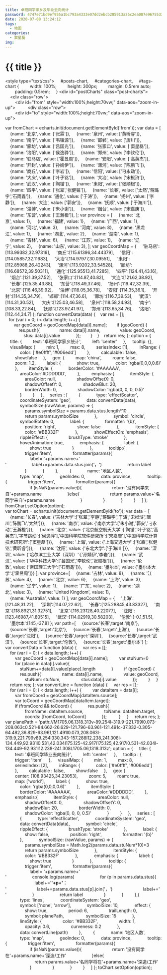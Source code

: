 ```yaml
---
title: 卓班同学家乡及毕业去向统计
password: 4747e71bd9ef955a1bc793a4333e07dd2ebcb285913a26c2ea087e9675533741
date: 2020-07-08 13:24:12
tags:
  - 地图
categories:
  - 窦星磊
img:
---
```


# {{ title }}





<style type="text/css">
    #posts-chart,
    #categories-chart,
    #tags-chart {
        width: 100%;
        height: 300px;
        margin: 0.5rem auto;
        padding: 0.5rem;
    }
</style>
<div id="postCharts" class="post-charts">
    <div class="row">
        <div id="from" style="width:100%;height:70vw;" data-aos="zoom-in-up"></div>
    </div>
    <div class="row">
        <div id="to" style="width:100%;height:70vw;" data-aos="zoom-in-up"></div>
    </div>
</div>
<script src="https://cdn.bootcss.com/aos/2.3.4/aos.js"></script>
<script type="text/javascript" src="https://cdn.bootcdn.net/ajax/libs/echarts/4.8.0/echarts.min.js"></script>
<script type="text/javascript" src="https://cdn.jsdelivr.net/npm/echarts@4.8.0/map/js/china.js"></script>
<script type="text/javascript" src="https://cdn.jsdelivr.net/gh/jlu-16-software-elite-program/jlu-16-software-elite-program.github.io@master/js/world_new.js"></script>
<script type="text/javascript">
var fromChart = echarts.init(document.getElementById('from'));
var data = [
    {name: '北京', value: ['张霖']},
    {name: '泉州', value: ['黄昕睿']},
    {name: '南宁', value: ['韦镇源']},
    {name: '邯郸', value: ['唐川']},
    {name: '廊坊', value: ['吕国光']},
    {name: '张家口', value: ['窦星磊']},
    {name: '洛阳', value: ['侯逸骅']},
    {name: '郑州', value: ['李钦伦']},
    {name: '驻马店', value: ['霍昱周']},
    {name: '安阳', value: ['高英杰']},
    {name: '开封', value: ['孙婧伊']},
    {name: '漯河', value: ['陈鹏飞']},
    {name: '商丘', value: ['李岩']},
    {name: '信阳', value: ['刁永动']},
    {name: '大庆', value: ['叶子铭']},
    {name: '大冶', value: ['宋栿浒']},
    {name: '武汉', value: ['陶锴']},
    {name: '耒阳', value: ['张顺根']},
    {name: '四平', value: ['张翠','张健铭']},
    {name: '长春', value: ['太然','蒋璐宇','石雨鑫']},
    {name: '通化', value: ['于涛']},
    {name: '扬州', value: ['李静']},
    {name: '大连', value: ['郭安']},
    {name: '抚顺', value: ['于海川']},
    {name: '淄博', value: ['朱小谢']},
    {name: '烟台', value: ['宋嘉庚']},
    {name: '东营', value: ['王瀚橙']},
];
var province = [
    {name: '北京', value: 1},
    {name: '福建', value: 1},
    {name: '广西', value: 1},
    {name: '河北', value: 3},
    {name: '河南', value: 8},
    {name: '黑龙江', value: 1},
    {name: '湖北', value: 2},
    {name: '湖南', value: 1},
    {name: '吉林', value: 6},
    {name: '江苏', value: 1},
    {name: '辽宁', value: 2},
    {name: '山东', value: 3},
];
var geoCoordMap = {
    '驻马店':[113.99382,32.97319],
    '商丘':[115.61396,34.44379],
    '信阳':[114.05857,32.11683],
    '大冶':[114.97977,30.09551],
    '耒阳':[112.85988,26.42243],
    '漯河':[113.9202,33.54528],
    '廊坊':[116.68572,39.50311],
    '通化':[125.95513,41.7285],
    '四平':[124.41,43.16],
    '烟台':[121.39,37.52],
    '张家口':[114.87,40.82],
    '大连':[121.62,38.92],
    '长春':[125.35,43.88],
    '东营':[118.49,37.46],
    '扬州':[119.42,32.39],
    '北京':[116.46,39.92],
    '淄博':[118.05,36.78],
    '安阳':[114.35,36.1],
    '开封':[114.35,34.79],
    '邯郸':[114.47,36.6],
    '廊坊':[116.7,39.53],
    '武汉':[114.31,30.52],
    '大庆':[125.03,46.58],
    '泉州':[118.58,24.93],
    '南宁':[108.33,22.84],
    '抚顺':[123.97,41.97],
    '郑州':[113.65,34.76],
    '洛阳':[112.44,34.7]
};
function convertData(data) {
   var res = [];
   for (var i = 0; i < data.length; i++) {
       var geoCoord = geoCoordMap[data[i].name];
       if (geoCoord) {
           res.push({
               name: data[i].name,
               value: geoCoord,
               stus: data[i].value 
           });
       }
   }
   return res;
};
option = {
    title: {
        text: '卓班同学家乡统计',
        left: 'center'
    },
    tooltip: {},
    visualMap: {
        min: 1,
        max: 8,
        seriesIndex: [1],
        inRange: {
            color: ['#e0ffff', '#006edd']
        },
        calculable : false,
        show:false
    },
    geo: {
        map: 'china',
        roam: false,
        zoom: 1.2,
        label: {
            show: true,
            color: 'rgba(0,0,0,0.6)'
        },
        itemStyle: {
            borderColor: '#AAAAAA',
            areaColor:'#DDDDDD',
        },
        emphasis:{
            itemStyle: {
                areaColor: null,
                shadowOffsetX: 0,
                shadowOffsetY: 0,
                shadowBlur: 20,
                borderWidth: 0,
                shadowColor: 'rgba(0, 0, 0, 0.5)'
            }
        }
    },
    series : [
        {
            type: 'effectScatter',
            coordinateSystem: 'geo',
            data: convertData(data),
            symbolSize:(rawValue, params) => {
                params.symbolSize = params.data.stus.length*10
                return params.symbolSize
            },
            symbol: 'circle',
            symbolRotate: 0,
            label: {
                formatter: '{b}',
                position: 'right',
                show: false
            },
            itemStyle: {
                color: '#BB332F'
            },
            showEffectOn: 'emphasis',
            rippleEffect: {
                brushType: 'stroke'
            },
            hoverAnimation: true,
            emphasis: {
                label: {
                    show: true
                }
            },
            tooltip:{
                trigger:'item',
                formatter(params){
                    label='<b style="line-height:2; font-size:18px;">'+params.name+'</b><br/>'
                    label+=params.data.stus.join('，')
                    return label
                }
            }
        },
        {
            name: '地区人数',
            type: 'map',
            geoIndex: 0,
            data: province,
            tooltip:{
                trigger:'item',
                formatter(params){
                    if (isNaN(params.value)){
                        return '没有同学来自'+params.name
                    }else{
                        return params.value+'名同学来自'+params.name
                    }
                }
            }
        }
    ]
};
fromChart.setOption(option);
</script>
<script type="text/javascript">
var toChart = echarts.init(document.getElementById('to'));
var data = [
    {name: '长春', value: {'吉林大学':['张翠','李静','蒋璐宇','于涛','宋栿浒','唐川','陈鹏飞','太然']}},
    {name: '南京', value: {'南京大学':['朱小谢','郭安','刁永动','王瀚橙']}},
    {name: '北京', value: {'北京航空航天大学':['陶锴','叶子铭','高英杰'],'字节跳动':['侯逸骅'],'中国科学院软件研究所':['宋嘉庚'],'中国科学院计算技术研究所':['窦星磊']}},
    {name: '上海', value: {'上海交通大学':['张霖','张健铭','黄昕睿']}},
    {name: '沈阳', value: {'东北大学':['于海川']}},
    {name: '深圳', value: {'哈尔滨工业大学（深圳）':['孙婧伊','李岩']}},
    {name: '武汉', value: {'华中科技大学':['吕国光','李钦伦','张顺根']}},
    {name: '伦敦', value: {'帝国理工大学':['石雨鑫']}},
    {name: '墨尔本', value: {'墨尔本大学':['霍昱周']}}
];
var province=[
    {name: '吉林', value: 8},
    {name: '江苏', value: 4},
    {name: '北京', value: 6},
    {name: '上海', value: 3},
    {name: '辽宁', value: 1},
    {name: '广东', value: 2},
    {name: '湖北', value: 3},
    {name: 'United Kingdom', value: 1},
    {name: 'Australia', value: 1}
];
var geoCoordMap = {
    '上海':[121.48,31.22],
    '深圳':[114.07,22.62],
    '长春':[125.28845,43.83327],
    '南京':[118.8921,31.32751],
    '北京':[116.23128,40.22077],
    '沈阳':[123.46987,41.80515],
    '武汉':[114.02919,30.58203],
    '伦敦':[-0.1,51.5],
    '墨尔本':[145,-37.8]
};
var path=[
    {source:'长春',target:'南京'},
    {source:'长春',target:'北京'},
    {source:'长春',target:'上海'},
    {source:'长春',target:'沈阳'},
    {source:'长春',target:'深圳'},
    {source:'长春',target:'武汉'},
    {source:'长春',target:'伦敦'},
    {source:'长春',target:'墨尔本'}
];
var convertData = function (data) {
    var res = [];
    for (var i = 0; i < data.length; i++) {
        var geoCoord = geoCoordMap[data[i].name];
        var stuNum=0
        for (place in data[i].value){
            stuNum+=data[i].value[place].length    
        }
        if (geoCoord) {
            res.push({
                name: data[i].name,
                value: geoCoord,
                stuNum: stuNum,
                stus:data[i].value
            });
        }
    }
    return res;
};
var convertLine = function (data) {
    var res = [];
    for (var i = 0; i < data.length; i++) {
        var dataItem = data[i];
        var fromCoord = geoCoordMap[dataItem.source];
        var toCoord = geoCoordMap[dataItem.target];
        if (fromCoord && toCoord) {
            res.push({
                fromName: dataItem.source,
                toName: dataItem.target,
                coords: [fromCoord, toCoord]
            }); 
        }
    }
    return res;
};
var planePath = 'path://M1705.06,1318.313v-89.254l-319.9-221.799l0.073-208.063c0.521-84.662-26.629-121.796-63.961-121.491c-37.332-0.305-64.482,36.829-63.961,121.491l0.073,208.063l-319.9,221.799v89.254l330.343-157.288l12.238,241.308l-134.449,92.931l0.531,42.034l175.125-42.917l175.125,42.917l0.531-42.034l-134.449-92.931l12.238-241.308L1705.06,1318.313z';
option = {
    title: {
        text: '卓班同学毕业去向统计',
        left: 'center'
    },
    tooltip : {
        trigger: 'item'
    },
    visualMap: {
        min: 1,
        max: 8,
        seriesIndex: [2],
        inRange: {
            color: ['#e0ffff', '#006edd']
        },
        calculable : false,
        show:false
    },
    geo: {
        center: [108.93425,34.23053],
        zoom: 5,
        roam: true,
        map: ['world'],
        label: {
            show: true,
            color: 'rgba(0,0,0,0.6)'
        },
        itemStyle: {
            borderColor: '#AAAAAA',
            areaColor:'#DDDDDD',
        },
        emphasis:{
            itemStyle: {
                areaColor: null,
                shadowOffsetX: 0,
                shadowOffsetY: 0,
                shadowBlur: 20,
                borderWidth: 0,
                shadowColor: 'rgba(0, 0, 0, 0.5)'
            }
        }
    },
    series : [
            {
            type: 'effectScatter',
            coordinateSystem: 'geo',
            data: convertData(data),
            symbol: 'circle', 
            rippleEffect: {
                brushType: 'stroke'
            },
            label: {
                show: false,
                position: 'right',
                formatter: '{b}'
            },
            symbolSize: (rawValue, params) => {
                params.symbolSize = Math.log2(params.data.stuNum*10)*3
                return params.symbolSize
            },
            itemStyle: {
                color: '#BB332F'
            },
            emphasis: {
                label: {
                    show: true
                }
            },
            tooltip: {
                trigger:'item',
                formatter(params){
                    label='<b style="line-height:2; font-size:18px;">'+params.name+'</b><br/>'
                    console.log(params)
                    for (p in params.data.stus){
                        label+='<b>'+p+'</b>：<br/>'
                        label+=params.data.stus[p].join('，')
                        label+='<br/>'
                    }
                    return label
                }
            }
        },{
            type: 'lines',
            coordinateSystem: 'geo',
            symbol: ['none', 'arrow'],
            symbolSize: 10,
            effect: {
                show: true,
                period: 6,
                trailLength: 0,
                symbol: planePath, 
                symbolSize: 15
            },
            lineStyle: {
                color: '#BB332F',
                width: 1,
                opacity: 0.6,
                curveness: 0.2
            },
            data: convertLine(path)
        },
        {
            name: '地区人数',
            type: 'map',
            geoIndex: 0,
            data: province,
            tooltip:{
                trigger:'item',
                formatter(params){
                    if (isNaN(params.value)){
                        return '没有同学在'+params.name+'深造/工作'
                    }else{
                        return params.value+'名同学将在'+params.name+'深造/工作'
                    }
                }
            }
        }
    ]
};
toChart.setOption(option);
</script>